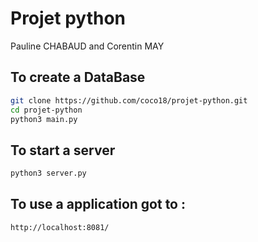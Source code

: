 # Projet python

Pauline CHABAUD and Corentin MAY

## To create a DataBase
```bash
git clone https://github.com/coco18/projet-python.git
cd projet-python
python3 main.py
```

## To start a server
```bash
python3 server.py
```

## To use a application got to :
```
http://localhost:8081/
```
